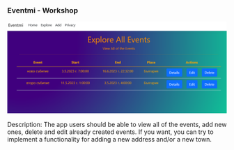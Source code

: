 ### Eventmi - Workshop

![screenshot](screenshot.png)

Description: 
The app users should be able to view all of the events, add new ones, delete and edit already created events. If you want, you can try to implement a functionality for adding a new address and/or a new town.

